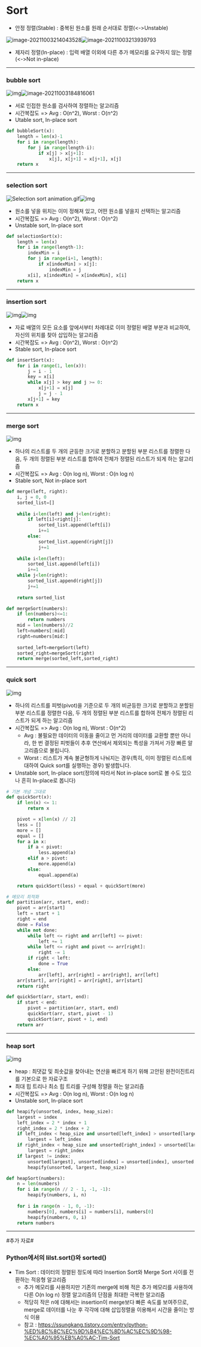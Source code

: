 <h1>Sort</h1>

- 안정 정렬(Stable) : 중복된 원소를 원래 순서대로 정렬(<->Unstable)

![image-20211003214043528](Sort_python.assets/image-20211003214043528.png)![image-20211003213939793](Sort_python.assets/image-20211003213958896.png)

- 제자리 정렬(In-place) : 입력 배열 이외에 다른 추가 메모리를 요구하지 않는 정렬(<->Not in-place)

---

<h3>bubble sort</h3>

![img](Sort_python.assets/Bubble_sort_animation.gif)![image-20211003184816061](Sort_python.assets/image-20211003184816061.png)

- 서로 인접한 원소를 검사하여 정렬하는 알고리즘
- 시간복잡도 => Avg : O(n^2), Worst : O(n^2)
- Utable sort, In-place sort

```python
def bubbleSort(x):
	length = len(x)-1
	for i in range(length):
		for j in range(length-i):
			if x[j] > x[j+1]:
				x[j], x[j+1] = x[j+1], x[j]
	return x
```

---

<h3>selection sort</h3>

![Selection sort animation.gif](Sort_python.assets/220px-Selection_sort_animation.gif)![img](Sort_python.assets/Selection-Sort-Animation.gif)

- 원소를 넣을 위치는 이미 정해져 있고, 어떤 원소를 넣을지 선택하는 알고리즘
- 시간복잡도 => Avg : O(n^2), Worst : O(n^2)
- Unstable sort, In-place sort

```python
def selectionSort(x):
	length = len(x)
	for i in range(length-1):
	    indexMin = i
		for j in range(i+1, length):
			if x[indexMin] > x[j]:
				indexMin = j
		x[i], x[indexMin] = x[indexMin], x[i]
	return x
```

---

<h3>insertion sort</h3>

![img](Sort_python.assets/Insertion_sort_animation.gif)![img](Sort_python.assets/Insertion_sort_001.PNG)

- 자료 배열의 모든 요소를 앞에서부터 차례대로 이미 정렬된 배열 부분과 비교하여, 자신의 위치를 찾아 삽입하는 알고리즘
- 시간복잡도 => Avg : O(n^2), Worst : O(n^2)
- Stable sort, In-place sort

```python
def insertSort(x):
	for i in range(1, len(x)):
		j = i - 1
		key = x[i]
		while x[j] > key and j >= 0:
			x[j+1] = x[j]
			j = j - 1
		x[j+1] = key
	return x
```

---

<h3>merge sort</h3>

![img](Sort_python.assets/merge-sort-concepts.png)

- 하나의 리스트를 두 개의 균등한 크기로 분할하고 분할된 부분 리스트를 정렬한 다음, 두 개의 정렬된 부분 리스트를 합하여 전체가 정렬된 리스트가 되게 하는 알고리즘
- 시간복잡도 => Avg : O(n log n), Worst : O(n log n)
- Stable sort, Not in-place sort

```python
def merge(left, right):
    i, j = 0, 0
    sorted_list=[]
    
    while i<len(left) and j<len(right):
        if left[i]<right[j]:
            sorted_list.append(left[i])
            i+=1
        else:
            sorted_list.append(right[j])
            j+=1
    
    while i<len(left):
        sorted_list.append(left[i])
        i+=1
    while j<len(right):
        sorted_list.append(right[j])
        j+=1
    
    return sorted_list

def mergeSort(numbers):
    if len(numbers)<=1:
        return numbers
    mid = len(numbers)//2
    left=numbers[:mid]
    right=numbers[mid:]
    
    sorted_left=mergeSort(left)
    sorted_right=mergeSort(right)
    return merge(sorted_left,sorted_right)
```

---

<h3>quick sort</h3>

![img](Sort_python.assets/quick-sort.png)

- 하나의 리스트를 피벗(pivot)을 기준으로 두 개의 비균등한 크기로 분할하고 분할된 부분 리스트를 정렬한 다음, 두 개의 정렬된 부분 리스트를 합하여 전체가 정렬된 리스트가 되게 하는 알고리즘
- 시간복잡도 => Avg : O(n log n), Worst : O(n^2) 
  - Avg : 불필요한 데이터의 이동을 줄이고 먼 거리의 데이터를 교환할 뿐만 아니라, 한 번 결정된 피벗들이 추후 연산에서 제외되는 특성을 가져서 가장 빠른 알고리즘으로 불립니다.
  - Worst : 리스트가 계속 불균형하게 나눠지는 경우(특히, 이미 정렬된 리스트에 대하여 Quick sort를 실행하는 경우) 발생합니다.
- Unstable sort, In-place sort(정의에 따라서 Not in-place sort로 볼 수도 있으나 흔히 In-place로 봅니다)

```python
# 기본 개념 그대로
def quickSort(x):
    if len(x) <= 1:
        return x

    pivot = x[len(x) // 2]
    less = []
    more = []
    equal = []
    for a in x:
        if a < pivot:
            less.append(a)
        elif a > pivot:
            more.append(a)
        else:
            equal.append(a)

    return quickSort(less) + equal + quickSort(more)
```

```python
# 메모리 최적화
def partition(arr, start, end):
    pivot = arr[start]
    left = start + 1
    right = end
    done = False
    while not done:
        while left <= right and arr[left] <= pivot:
            left += 1
        while left <= right and pivot <= arr[right]:
            right -= 1
        if right < left:
            done = True
        else:
            arr[left], arr[right] = arr[right], arr[left]
    arr[start], arr[right] = arr[right], arr[start]
    return right

def quickSort(arr, start, end):
    if start < end:
        pivot = partition(arr, start, end)
        quickSort(arr, start, pivot - 1)
        quickSort(arr, pivot + 1, end)
    return arr
```

---

<h3>heap sort</h3>

![img](Sort_python.assets/types-of-heap.png)

- heap : 최댓값 및 최솟값을 찾아내는 연산을 빠르게 하기 위해 고안된 완전이진트리를 기본으로 한 자료구조
- 최대 힙 트리나 최소 힙 트리를 구성해 정렬을 하는 알고리즘
- 시간복잡도 => Avg : O(n log n), Worst : O(n log n) 
- Unstable sort, In-place sort

```python
def heapify(unsorted, index, heap_size):
    largest = index
    left_index = 2 * index + 1
    right_index = 2 * index + 2
    if left_index < heap_size and unsorted[left_index] > unsorted[largest]:
        largest = left_index
    if right_index < heap_size and unsorted[right_index] > unsorted[largest]:
        largest = right_index
    if largest != index:
        unsorted[largest], unsorted[index] = unsorted[index], unsorted[largest]
        heapify(unsorted, largest, heap_size)

def heapSort(numbers):
    n = len(numbers)
    for i in range(n // 2 - 1, -1, -1):
        heapify(numbers, i, n)
        
    for i in range(n - 1, 0, -1):
        numbers[0], numbers[i] = numbers[i], numbers[0]
        heapify(numbers, 0, i)
    return numbers
```

---

#추가 자료#

<h3>Python에서의 lilst.sort()와 sorted()</h3>

- Tim Sort : 데이터의 정렬된 정도에 따라 Insertion Sort와 Merge Sort 사이를 전환하는 적응형 알고리즘
  - 추가 메모리를 사용하지만 기존의 merge에 비해 적은 추가 메모리를 사용하여 다른 O(n log n) 정렬 알고리즘의 단점을 최대한 극복한 알고리즘
  - 적당히 작은 n에 대해서는 insertion이 merge보다 빠른 속도를 보여주므로, merge로 데이터를 나눈 후 각각에 대해 삽입정렬을 이용해서 시간을 줄이는 방식 이용
  - 참고 : https://ssungkang.tistory.com/entry/python-%ED%8C%8C%EC%9D%B4%EC%8D%AC%EC%9D%98-%EC%A0%95%EB%A0%AC-Tim-Sort